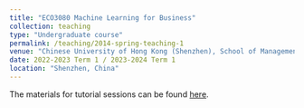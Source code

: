 ```yaml
---
title: "ECO3080 Machine Learning for Business"
collection: teaching
type: "Undergraduate course"
permalink: /teaching/2014-spring-teaching-1
venue: "Chinese University of Hong Kong (Shenzhen), School of Management and Economics"
date: 2022-2023 Term 1 / 2023-2024 Term 1
location: "Shenzhen, China"
---
```


The materials for tutorial sessions can be found [here](https://github.com/Long-Neo/ECO3080-Machine-Learning-for-Business).
